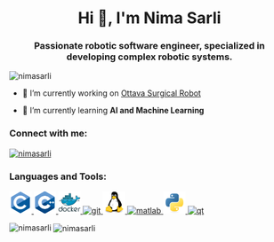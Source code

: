 <h1 align="center">Hi 👋, I'm Nima Sarli</h1>
<h3 align="center">Passionate robotic software engineer, specialized in developing complex robotic systems.</h3>

<p align="left"> <img src="https://komarev.com/ghpvc/?username=nimasarli&label=Profile%20views&color=0e75b6&style=flat" alt="nimasarli" /> </p>

- 🔭 I’m currently working on [Ottava Surgical Robot](https://www.massdevice.com/johnson-johnson-medtech-stay-tuned-for-ottava-next-gen-surgical-robot/)

- 🌱 I’m currently learning **AI and Machine Learning**

<h3 align="left">Connect with me:</h3>
<p align="left">
<a href="https://linkedin.com/in/nimasarli" target="blank"><img align="center" src="https://raw.githubusercontent.com/rahuldkjain/github-profile-readme-generator/master/src/images/icons/Social/linked-in-alt.svg" alt="nimasarli" height="30" width="40" /></a>
</p>

<h3 align="left">Languages and Tools:</h3>
<p align="left"> <a href="https://www.cprogramming.com/" target="_blank" rel="noreferrer"> <img src="https://raw.githubusercontent.com/devicons/devicon/master/icons/c/c-original.svg" alt="c" width="40" height="40"/> </a> <a href="https://www.w3schools.com/cpp/" target="_blank" rel="noreferrer"> <img src="https://raw.githubusercontent.com/devicons/devicon/master/icons/cplusplus/cplusplus-original.svg" alt="cplusplus" width="40" height="40"/> </a> <a href="https://www.docker.com/" target="_blank" rel="noreferrer"> <img src="https://raw.githubusercontent.com/devicons/devicon/master/icons/docker/docker-original-wordmark.svg" alt="docker" width="40" height="40"/> </a> <a href="https://git-scm.com/" target="_blank" rel="noreferrer"> <img src="https://www.vectorlogo.zone/logos/git-scm/git-scm-icon.svg" alt="git" width="40" height="40"/> </a> <a href="https://www.linux.org/" target="_blank" rel="noreferrer"> <img src="https://raw.githubusercontent.com/devicons/devicon/master/icons/linux/linux-original.svg" alt="linux" width="40" height="40"/> </a> <a href="https://www.mathworks.com/" target="_blank" rel="noreferrer"> <img src="https://upload.wikimedia.org/wikipedia/commons/2/21/Matlab_Logo.png" alt="matlab" width="40" height="40"/> </a> <a href="https://www.python.org" target="_blank" rel="noreferrer"> <img src="https://raw.githubusercontent.com/devicons/devicon/master/icons/python/python-original.svg" alt="python" width="40" height="40"/> </a> <a href="https://www.qt.io/" target="_blank" rel="noreferrer"> <img src="https://upload.wikimedia.org/wikipedia/commons/0/0b/Qt_logo_2016.svg" alt="qt" width="40" height="40"/> </a> </p>

<p><img align="left" src="https://github-readme-stats.vercel.app/api/top-langs?username=nimasarli&show_icons=true&locale=en&layout=compact" alt="nimasarli" /></p>

<p>&nbsp;<img align="center" src="https://github-readme-stats.vercel.app/api?username=nimasarli&show_icons=true&locale=en" alt="nimasarli" /></p>

